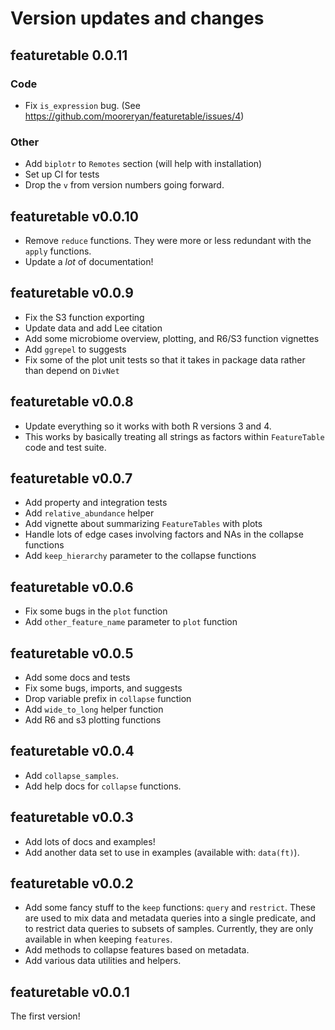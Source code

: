 # Version updates and changes

## featuretable 0.0.11

### Code

- Fix `is_expression` bug. (See https://github.com/mooreryan/featuretable/issues/4)

### Other

- Add `biplotr` to `Remotes` section (will help with installation)
- Set up CI for tests
- Drop the `v` from version numbers going forward.

## featuretable v0.0.10

- Remove `reduce` functions. They were more or less redundant with the `apply`
  functions.
- Update a _lot_ of documentation!

## featuretable v0.0.9

- Fix the S3 function exporting
- Update data and add Lee citation
- Add some microbiome overview, plotting, and R6/S3 function vignettes
- Add `ggrepel` to suggests
- Fix some of the plot unit tests so that it takes in package data rather than depend on `DivNet`

## featuretable v0.0.8

- Update everything so it works with both R versions 3 and 4.
- This works by basically treating all strings as factors within `FeatureTable`
  code and test suite.

## featuretable v0.0.7

- Add property and integration tests
- Add `relative_abundance` helper
- Add vignette about summarizing `FeatureTables` with plots
- Handle lots of edge cases involving factors and NAs in the collapse functions
- Add `keep_hierarchy` parameter to the collapse functions

## featuretable v0.0.6

- Fix some bugs in the `plot` function
- Add `other_feature_name` parameter to `plot` function

## featuretable v0.0.5

- Add some docs and tests
- Fix some bugs, imports, and suggests
- Drop variable prefix in `collapse` function
- Add `wide_to_long` helper function
- Add R6 and s3 plotting functions

## featuretable v0.0.4

- Add `collapse_samples`.
- Add help docs for `collapse` functions.

## featuretable v0.0.3

- Add lots of docs and examples!
- Add another data set to use in examples (available with: `data(ft)`).

## featuretable v0.0.2

- Add some fancy stuff to the `keep` functions: `query` and `restrict`. These
  are used to mix data and metadata queries into a single predicate, and to
  restrict data queries to subsets of samples. Currently, they are only
  available in when keeping `features`.
- Add methods to collapse features based on metadata.
- Add various data utilities and helpers.

## featuretable v0.0.1

The first version!
